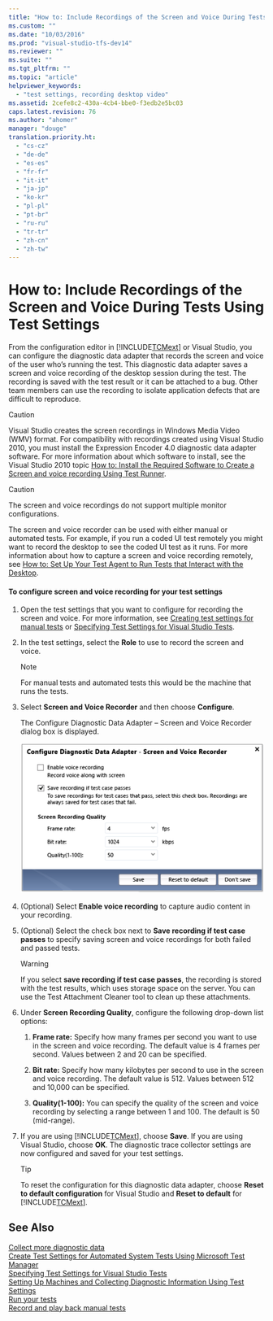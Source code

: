 ```yaml
---
title: "How to: Include Recordings of the Screen and Voice During Tests Using Test Settings | testtitle"
ms.custom: ""
ms.date: "10/03/2016"
ms.prod: "visual-studio-tfs-dev14"
ms.reviewer: ""
ms.suite: ""
ms.tgt_pltfrm: ""
ms.topic: "article"
helpviewer_keywords: 
  - "test settings, recording desktop video"
ms.assetid: 2cefe8c2-430a-4cb4-bbe0-f3edb2e5bc03
caps.latest.revision: 76
ms.author: "ahomer"
manager: "douge"
translation.priority.ht: 
  - "cs-cz"
  - "de-de"
  - "es-es"
  - "fr-fr"
  - "it-it"
  - "ja-jp"
  - "ko-kr"
  - "pl-pl"
  - "pt-br"
  - "ru-ru"
  - "tr-tr"
  - "zh-cn"
  - "zh-tw"
---
```

# How to: Include Recordings of the Screen and Voice During Tests Using Test Settings
From the configuration editor in [!INCLUDE[TCMext](../code-quality/includes/tcmext_md.md)] or Visual Studio, you can configure the diagnostic data adapter that records the screen and voice of the user who’s running the test. This diagnostic data adapter saves a screen and voice recording of the desktop session during the test. The recording is saved with the test result or it can be attached to a bug. Other team members can use the recording to isolate application defects that are difficult to reproduce.  
  
> [!CAUTION]
>  Visual Studio creates the screen recordings in Windows Media Video (WMV) format. For compatibility with recordings created using Visual Studio 2010, you must install the Expression Encoder 4.0 diagnostic data adapter software. For more information about which software to install, see the Visual Studio 2010 topic [How to: Install the Required Software to Create a Screen and voice recording Using Test Runner](http://go.microsoft.com/fwlink/?LinkID=251910).  
  
> [!CAUTION]
>  The screen and voice recordings do not support multiple monitor configurations.  
  
 The screen and voice recorder can be used with either manual or automated tests. For example, if you run a coded UI test remotely you might want to record the desktop to see the coded UI test as it runs. For more information about how to capture a screen and voice recording remotely, see [How to: Set Up Your Test Agent to Run Tests that Interact with the Desktop](../test/how-to--set-up-your-test-agent-to-run-tests-that-interact-with-the-desktop.md).  
  
#### To configure screen and voice recording for your test settings  
  
1.  Open the test settings that you want to configure for recording the screen and voice. For more information, see [Creating test settings for manual tests](../test/collect-more-diagnostic-data-in-manual-tests.md#CreatePlan) or [Specifying Test Settings for Visual Studio Tests](../test/specifying-test-settings-for-visual-studio-tests.md).  
  
2.  In the test settings, select the **Role** to use to record the screen and voice.  
  
    > [!NOTE]
    >  For manual tests and automated tests this would be the machine that runs the tests.  
  
3.  Select **Screen and Voice Recorder** and then choose **Configure**.  
  
     The Configure Diagnostic Data Adapter – Screen and Voice Recorder dialog box is displayed.  
  
     ![Video configuration](../test/media/testsettingvideoconfiggdr.png "TestSettingVideoConfigGDR")  
  
4.  (Optional) Select **Enable voice recording** to capture audio content in your recording.  
  
5.  (Optional) Select the check box next to **Save recording if test case passes** to specify saving screen and voice recordings for both failed and passed tests.  
  
    > [!WARNING]
    >  If you select **save recording if test case passes**, the recording is stored with the test results, which uses storage space on the server. You can use the Test Attachment Cleaner tool to clean up these attachments.  
  
6.  Under **Screen Recording Quality**, configure the following drop-down list options:  
  
    1.  **Frame rate:** Specify how many frames per second you want to use in the screen and voice recording. The default value is 4 frames per second. Values between 2 and 20 can be specified.  
  
    2.  **Bit rate:** Specify how many kilobytes per second to use in the screen and voice recording. The default value is 512. Values between 512 and 10,000 can be specified.  
  
    3.  **Quality(1-100):** You can specify the quality of the screen and voice recording by selecting a range between 1 and 100. The default is 50 (mid-range).  
  
7.  If you are using [!INCLUDE[TCMext](../code-quality/includes/tcmext_md.md)], choose **Save**. If you are using Visual Studio, choose **OK**. The diagnostic trace collector settings are now configured and saved for your test settings.  
  
    > [!TIP]
    >  To reset the configuration for this diagnostic data adapter, choose **Reset to default configuration** for Visual Studio and **Reset to default** for [!INCLUDE[TCMext](../code-quality/includes/tcmext_md.md)].  
  
## See Also  
 [Collect more diagnostic data](../test/collect-more-diagnostic-data-in-manual-tests.md)   
 [Create Test Settings for Automated System Tests Using Microsoft Test Manager](../test_notintoc/create-test-settings-for-automated-system-tests-using-microsoft-test-manager.md)   
 [Specifying Test Settings for Visual Studio Tests](../test/specifying-test-settings-for-visual-studio-tests.md)   
 [Setting Up Machines and Collecting Diagnostic Information Using Test Settings](../test/setting-up-machines-and-collecting-diagnostic-information-using-test-settings.md)   
 [Run your tests](../test/running-manual-tests-using-the-web-portal.md)   
 [Record and play back manual tests](../test/record-and-play-back-manual-tests.md)